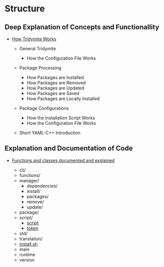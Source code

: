# Structure

## Deep Explanation of Concepts and Functionallity
* [How Tridymite Works](https://github.com/triploit/tridymite/tree/development/docs/expl/)

    * General Tridymite
        * How the Configuration File Works
    
    * Package Processing
        * How Packages are Installed
        * How Packages are Removed
        * How Packages are Updated
        * How Packages are Saved
        * How Packages are Locally Installed

    * Package Configurations
        * How the Installation Script Works
        * How the Configuration File Works

    * Short YAML-C++ Introduction

## Explanation and Documentation of Code

* [Functions and classes documented and explained](https://github.com/triploit/tridymite/tree/development/docs/docs/)

    * cli/
    * functions/
    * manager/
        * dependencies/
        * install/
        * packages/
        * remove/
        * update/
    * package/
    * script/
        * [script](docs/script/script.md)
        * [token](docs/script/token.md)
    * std/
    * translation/
    * [install.sh](install.sh.md)
    * main
    * runtime
    * version